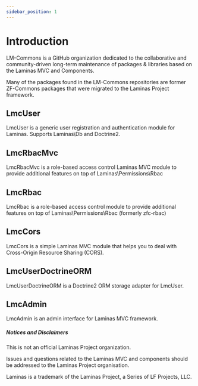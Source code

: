 ```yaml
---
sidebar_position: 1
---
```


# Introduction

LM-Commons is a GitHub organization dedicated to the collaborative
and community-driven long-term maintenance of packages & libraries based on the Laminas MVC and Components.

Many of the packages found in the LM-Commons repositories are former ZF-Commons packages
that were migrated to the Laminas Project framework.

## LmcUser
LmcUser is a generic user registration and authentication module for Laminas. Supports Laminas\Db and Doctrine2.

## LmcRbacMvc
LmcRbacMvc is a role-based access control Laminas MVC module to provide additional features on top of Laminas\Permissions\Rbac

## LmcRbac

LmcRbac is a role-based access control module to provide additional features on top of Laminas\Permissions\Rbac (formerly zfc-rbac)

## LmcCors
LmcCors is a simple Laminas MVC module that helps you to deal with Cross-Origin Resource Sharing (CORS).

## LmcUserDoctrineORM
LmcUserDoctrineORM is a Doctrine2 ORM storage adapter for LmcUser.

## LmcAdmin
LmcAdmin is an admin interface for Laminas MVC framework.

##### Notices and Disclaimers
This is not an official Laminas Project organization.  

Issues and questions related to the Laminas MVC and components
should be addressed to the Laminas Project organisation.

Laminas is a trademark of the Laminas Project, a Series of LF Projects, LLC.
